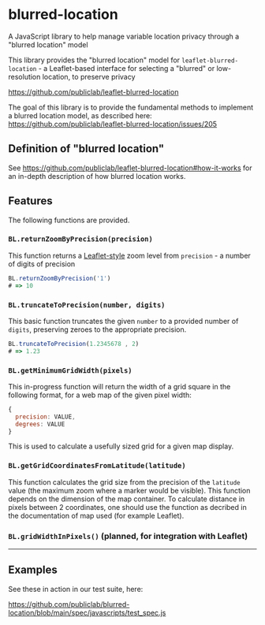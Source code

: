 # blurred-location
A JavaScript library to help manage variable location privacy through a "blurred location" model

This library provides the "blurred location" model for `leaflet-blurred-location` - a Leaflet-based interface for selecting a "blurred" or low-resolution location, to preserve privacy

https://github.com/publiclab/leaflet-blurred-location

The goal of this library is to provide the fundamental methods to implement a blurred location model, as described here: https://github.com/publiclab/leaflet-blurred-location/issues/205


## Definition of "blurred location"

See https://github.com/publiclab/leaflet-blurred-location#how-it-works for an in-depth description of how blurred location works. 


## Features

The following functions are provided. 

### `BL.returnZoomByPrecision(precision)`

This function returns a [Leaflet-style](http://leafletjs.com/) zoom level from `precision` - a number of digits of precision

```js
BL.returnZoomByPrecision('1')
# => 10
```

### `BL.truncateToPrecision(number, digits)`

This basic function truncates the given `number` to a provided number of `digits`, preserving zeroes to the appropriate precision. 

```js
BL.truncateToPrecision(1.2345678 , 2)
# => 1.23
```

### `BL.getMinimumGridWidth(pixels)`

This in-progress function will return the width of a grid square in the following format, for a web map of the given pixel width:

```js
{
  precision: VALUE,
  degrees: VALUE
}
```

This is used to calculate a usefully sized grid for a given map display. 

### `BL.getGridCoordinatesFromLatitude(latitude)`

This function calculates the grid size from the precision of the `latitude` value (the maximum zoom where a marker would be visible). This function depends on the dimension of the map container. 
To calculate distance in pixels between 2 coordinates, one should use the function as decribed in the documentation of map used (for example Leaflet).

### `BL.gridWidthInPixels()` (planned, for integration with Leaflet)



****

## Examples

See these in action in our test suite, here: 

https://github.com/publiclab/blurred-location/blob/main/spec/javascripts/test_spec.js
